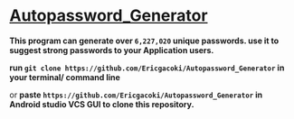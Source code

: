# <u>Autopassword_Generator</u>
<b>This program can generate over `6,227,020` unique passwords. use it to suggest strong passwords to your Application users.</b>

<b>run `git clone https://github.com/Ericgacoki/Autopassword_Generator` in your terminal/ command line</b>
  
or <b>paste `https://github.com/Ericgacoki/Autopassword_Generator` in Android studio VCS GUI to clone this repository.</b>
